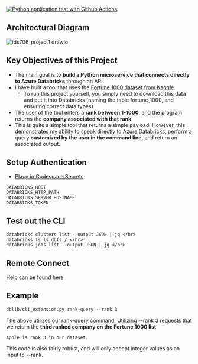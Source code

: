 [![Python application test with Github Actions](https://github.com/nogibjj/abzdel_project1/actions/workflows/pylint.yml/badge.svg)](https://github.com/nogibjj/abzdel_project1/actions/workflows/pylint.yml)

## Architectural Diagram
![ids706_project1 drawio](https://user-images.githubusercontent.com/55398496/190878578-50bf3b85-5a57-4139-8996-9e064ae91950.png)


## Key Objectives of this Project

- The main goal is to **build a Python microservice that connects directly to Azure Databricks** through an API.
- I have built a tool that uses the [Fortune 1000 dataset from Kaggle](https://www.kaggle.com/datasets/surajjha101/fortune-top-1000-companies-by-revenue-2022).
  - To run this project yourself, you simply need to download this data and put it into Databricks (naming the table fortune_1000, and ensuring correct data types)
- The user of the tool enters a **rank between 1-1000**, and the program returns the **company associated with that rank**.
- This is quite a simple tool that returns a simple payload. However, this demonstrates my ability to speak directly to Azure Databricks, perform a query **customized by the user in the command line**, and return an associated output.

## Setup Authentication

- [Place in Codespace Secrets](https://learn.microsoft.com/en-us/azure/databricks/dev-tools/python-api#unixlinuxandmacos)

~~~
DATABRICKS_HOST
DATABRICKS_HTTP_PATH
DATABRICKS_SERVER_HOSTNAME
DATABRICKS_TOKEN
~~~

## Test out the CLI

~~~
databricks clusters list --output JSON | jq </br>
databricks fs ls dbfs:/ </br>
databricks jobs list --output JSON | jq </br>
~~~

## Remote Connect
  [Help can be found here](https://docs.databricks.com/dev-tools/databricks-connect.html)
  
  
## Example

~~~
dblib/cli_extension.py rank-query --rank 3
~~~
The above utilizes our rank-query command. Utilizing --rank 3 requests that we return the **third ranked company on the Fortune 1000 list**

~~~
Apple is rank 3 in our dataset.
~~~

This code is also fairly robust, and will only accept integer values as an input to --rank.


 
